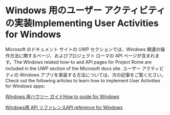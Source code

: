 # <a name="implementing-user-activities-for-windows"></a><span data-ttu-id="488c0-101">Windows 用のユーザー アクティビティの実装</span><span class="sxs-lookup"><span data-stu-id="488c0-101">Implementing User Activities for Windows</span></span>

<span data-ttu-id="488c0-102">Microsoft のドキュメント サイトの UWP セクションでは、Windows 関連の操作方法に関するページ、およびプロジェクト ローマの API ページが含まれます。</span><span class="sxs-lookup"><span data-stu-id="488c0-102">The Windows related how-to and API pages for Project Rome are included in the UWP section of the Microsoft docs site.</span></span> <span data-ttu-id="488c0-103">ユーザー アクティビティの Windows アプリを実装する方法については、次の記事をご覧ください。</span><span class="sxs-lookup"><span data-stu-id="488c0-103">Check out the following articles to learn how to implement User Activities for Windows apps:</span></span>

[<span data-ttu-id="488c0-104">Windows 用ハウツー ガイド</span><span class="sxs-lookup"><span data-stu-id="488c0-104">How to guide for Windows</span></span>](https://docs.microsoft.com/windows/uwp/launch-resume/useractivities)

[<span data-ttu-id="488c0-105">Windows用 API リファレンス</span><span class="sxs-lookup"><span data-stu-id="488c0-105">API reference for Windows</span></span>](https://docs.microsoft.com/uwp/api/windows.applicationmodel.useractivities)